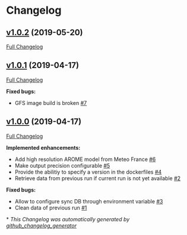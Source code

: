 # Changelog

## [v1.0.2](https://github.com/weacast/weacast-loader/tree/v1.0.2) (2019-05-20)

[Full Changelog](https://github.com/weacast/weacast-loader/compare/v1.0.1...v1.0.2)

## [v1.0.1](https://github.com/weacast/weacast-loader/tree/v1.0.1) (2019-04-17)

[Full Changelog](https://github.com/weacast/weacast-loader/compare/v1.0.0...v1.0.1)

**Fixed bugs:**

- GFS image build is broken [\#7](https://github.com/weacast/weacast-loader/issues/7)

## [v1.0.0](https://github.com/weacast/weacast-loader/tree/v1.0.0) (2019-04-17)

[Full Changelog](https://github.com/weacast/weacast-loader/compare/dc2e4826ec9e354539f74473ae876e86b5b9c40b...v1.0.0)

**Implemented enhancements:**

- Add high resolution AROME model from Meteo France [\#6](https://github.com/weacast/weacast-loader/issues/6)
- Make output precision configurable [\#5](https://github.com/weacast/weacast-loader/issues/5)
- Provide the abilitiy to specify a version in the dockerfiles [\#4](https://github.com/weacast/weacast-loader/issues/4)
- Retrieve data from previous run if current run is not yet available [\#2](https://github.com/weacast/weacast-loader/issues/2)

**Fixed bugs:**

- Allow to configure sync DB through environment variable [\#3](https://github.com/weacast/weacast-loader/issues/3)
- Clean data of previous run [\#1](https://github.com/weacast/weacast-loader/issues/1)



\* *This Changelog was automatically generated by [github_changelog_generator](https://github.com/skywinder/Github-Changelog-Generator)*